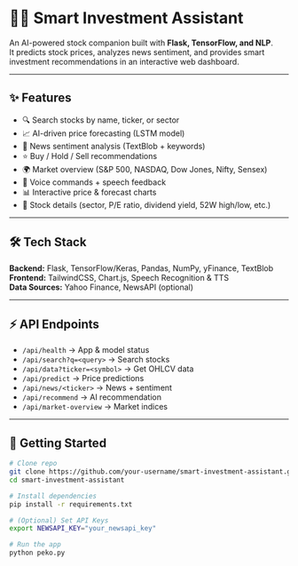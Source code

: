 # 🤖💸 Smart Investment Assistant  

An AI-powered stock companion built with **Flask, TensorFlow, and NLP**.  
It predicts stock prices, analyzes news sentiment, and provides smart investment recommendations in an interactive web dashboard.  

---

## ✨ Features  
- 🔍 Search stocks by name, ticker, or sector  
- 📈 AI-driven price forecasting (LSTM model)  
- 📰 News sentiment analysis (TextBlob + keywords)  
- ⭐ Buy / Hold / Sell recommendations  
- 🌍 Market overview (S&P 500, NASDAQ, Dow Jones, Nifty, Sensex)  
- 🎤 Voice commands + speech feedback  
- 📊 Interactive price & forecast charts  
- 🧾 Stock details (sector, P/E ratio, dividend yield, 52W high/low, etc.)  

---

## 🛠️ Tech Stack  
**Backend:** Flask, TensorFlow/Keras, Pandas, NumPy, yFinance, TextBlob  
**Frontend:** TailwindCSS, Chart.js, Speech Recognition & TTS  
**Data Sources:** Yahoo Finance, NewsAPI (optional)  

---

## ⚡ API Endpoints  
- `/api/health` → App & model status  
- `/api/search?q=<query>` → Search stocks  
- `/api/data?ticker=<symbol>` → Get OHLCV data  
- `/api/predict` → Price predictions  
- `/api/news/<ticker>` → News + sentiment  
- `/api/recommend` → AI recommendation  
- `/api/market-overview` → Market indices  

---

## 🚀 Getting Started  

```bash
# Clone repo
git clone https://github.com/your-username/smart-investment-assistant.git
cd smart-investment-assistant

# Install dependencies
pip install -r requirements.txt

# (Optional) Set API Keys
export NEWSAPI_KEY="your_newsapi_key"

# Run the app
python peko.py

